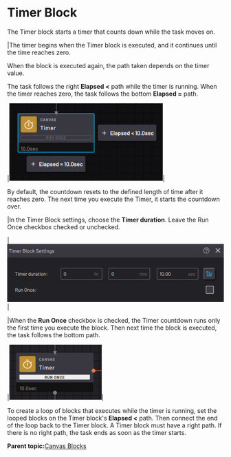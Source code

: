 # Timer Block

The Timer block starts a timer that counts down while the task moves on.

|The timer begins when the Timer block is executed, and it continues until the time reaches zero.

When the block is executed again, the path taken depends on the timer value.

The task follows the right **Elapsed <** path while the timer is running. When the timer reaches zero, the task follows the bottom **Elapsed =** path.

|![](../../../../_Media/ForgeOS-5-x/BlockGlossary-5-x/Canvas_Blocks/canvas-blocks-timer-20220916-5.3-jlh-001.png)|

By default, the countdown resets to the defined length of time after it reaches zero. The next time you execute the Timer, it starts the countdown over.

|In the Timer Block settings, choose the **Timer duration**. Leave the Run Once checkbox checked or unchecked.

|![](../../../../_Media/ForgeOS-5-x/BlockGlossary-5-x/Canvas_Blocks/Block_timer_5-x.png)|

|When the **Run Once** checkbox is checked, the Timer countdown runs only the first time you execute the block. Then next time the block is executed, the task follows the bottom path.

|![](../../../../_Media/ForgeOS-5-x/BlockGlossary-5-x/Canvas_Blocks/Block_timer_run_once_5x.png)|

To create a loop of blocks that executes while the timer is running, set the looped blocks on the Timer block's **Elapsed <** path. Then connect the end of the loop back to the Timer block. A Timer block must have a right path. If there is no right path, the task ends as soon as the timer starts.

**Parent topic:**[Canvas Blocks](../../6-Task-Canvas-App/Block_Glossary/canvas_blocks.md)

